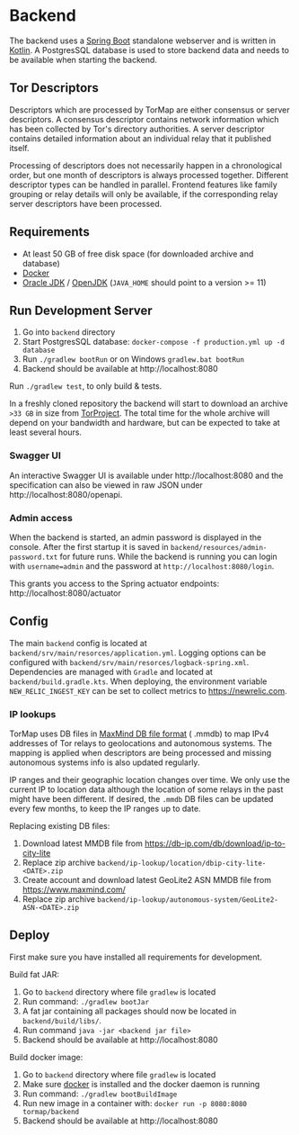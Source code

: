 # Backend

The backend uses a [Spring Boot](https://spring.io/projects/spring-boot) standalone webserver and is written
in [Kotlin](https://kotlinlang.org/). A PostgresSQL database is used to store backend data and needs to be available
when starting the backend.

## Tor Descriptors

Descriptors which are processed by TorMap are either consensus or server descriptors. A consensus descriptor contains
network information which has been collected by Tor's directory authorities. A server descriptor contains detailed
information about an individual relay that it published itself.

Processing of descriptors does not necessarily happen in a chronological order, but one month of descriptors is always
processed together. Different descriptor types can be handled in parallel. Frontend features like family grouping or relay details will only
be available, if the corresponding relay server descriptors have been processed.

## Requirements

- At least 50 GB of free disk space (for downloaded archive and database)
- [Docker](https://docs.docker.com/get-docker/)
- [Oracle JDK](https://www.oracle.com/java/technologies/javase-downloads.html)
  / [OpenJDK](https://openjdk.java.net/install/index.html) (`JAVA_HOME` should point to a version >= 11)

## Run Development Server

1. Go into `backend` directory
2. Start PostgresSQL database: `docker-compose -f production.yml up -d database`
3. Run `./gradlew bootRun` or on Windows `gradlew.bat bootRun`
4. Backend should be available at http://localhost:8080

Run `./gradlew test`, to only build & tests.

In a freshly cloned repository the backend will start to download an archive `>33 GB` in size
from [TorProject](https://metrics.torproject.org/collector/archive/). The total time for the whole archive will depend
on your bandwidth and hardware, but can be expected to take at least several hours.

### Swagger UI

An interactive Swagger UI is available under http://localhost:8080 and the specification can also be viewed in raw JSON
under http://localhost:8080/openapi.

### Admin access

When the backend is started, an admin password is displayed in the console. After the first startup it is saved
in `backend/resources/admin-password.txt` for future runs. While the backend is running you can login
with `username=admin` and the password at `http://localhost:8080/login`.

This grants you access to the Spring actuator endpoints: http://localhost:8080/actuator

## Config

The main `backend` config is located at `backend/srv/main/resorces/application.yml`. Logging options can be configured
with
`backend/srv/main/resorces/logback-spring.xml`. Dependencies are managed with `Gradle` and located
at `backend/build.gradle.kts`.
When deploying, the environment variable `NEW_RELIC_INGEST_KEY` can be set to collect metrics to https://newrelic.com.

### IP lookups

TorMap uses DB files in [MaxMind DB file format](https://maxmind.github.io/MaxMind-DB/) (
.mmdb) to map IPv4 addresses of Tor relays to geolocations and autonomous systems. The mapping is applied when
descriptors are being processed and missing autonomous systems info is also updated regularly.

IP ranges and their geographic location changes over time. We only use the current IP to location data although the
location of some relays in the past might have been different. If desired, the `.mmdb` DB files can be updated every few
months, to keep the IP ranges up to date.

Replacing existing DB files:

1. Download latest MMDB file from https://db-ip.com/db/download/ip-to-city-lite
2. Replace zip archive `backend/ip-lookup/location/dbip-city-lite-<DATE>.zip`
3. Create account and download latest GeoLite2 ASN MMDB file from https://www.maxmind.com/
4. Replace zip archive `backend/ip-lookup/autonomous-system/GeoLite2-ASN-<DATE>.zip`

## Deploy

First make sure you have installed all requirements for development.

Build fat JAR:

1. Go to `backend` directory where file `gradlew` is located
2. Run command: `./gradlew bootJar`
3. A fat jar containing all packages should now be located in `backend/build/libs/`.
4. Run command `java -jar <backend jar file>`
5. Backend should be available at http://localhost:8080

Build docker image:

1. Go to `backend` directory where file `gradlew` is located
2. Make sure [docker](https://docs.docker.com/get-docker/) is installed and the docker daemon is running
3. Run command: `./gradlew bootBuildImage`
4. Run new image in a container with: `docker run -p 8080:8080 tormap/backend`
5. Backend should be available at http://localhost:8080






